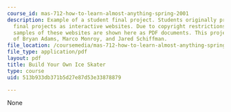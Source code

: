 ```yaml
---
course_id: mas-712-how-to-learn-almost-anything-spring-2001
description: Example of a student final project. Students originally presented their
  final projects as interactive websites. Due to copyright restrictions, however,
  samples of these websites are shown here as PDF documents. This project is courtesy
  of Bryan Adams, Marco Monroy, and Jared Schiffman.
file_location: /coursemedia/mas-712-how-to-learn-almost-anything-spring-2001/513b933db371b5d27e87d53e33878879_Build_Your_Own_Ice_Skater.pdf
file_type: application/pdf
layout: pdf
title: Build Your Own Ice Skater
type: course
uid: 513b933db371b5d27e87d53e33878879

---
```

None